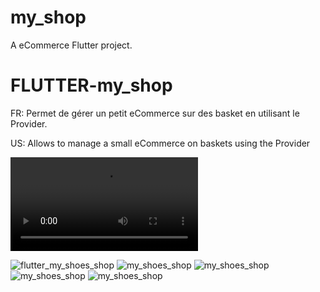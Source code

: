 # my_shop

A eCommerce Flutter project.

# FLUTTER-my_shop
FR: Permet de gérer un petit eCommerce sur des basket en utilisant le Provider.

US: Allows to manage a small eCommerce on baskets using the Provider

![my_shoes_shop](assets/my_shoes.mp4?raw=true "my_shoes_shop")


![flutter_my_shoes_shop](assets/my_shoes.png?raw=true "home")
![my_shoes_shop](flutter_my_shoes_shop/assets/my_shoes1.png?raw=true "my_shoes_shop")
![my_shoes_shop](assets/my_shoes2.png?raw=true "my_shoes_shop")
![my_shoes_shop](assets/my_shoes3.png?raw=true "my_shoes_shop")
![my_shoes_shop](assets/my_shoes4.png?raw=true "my_shoes_shop")


